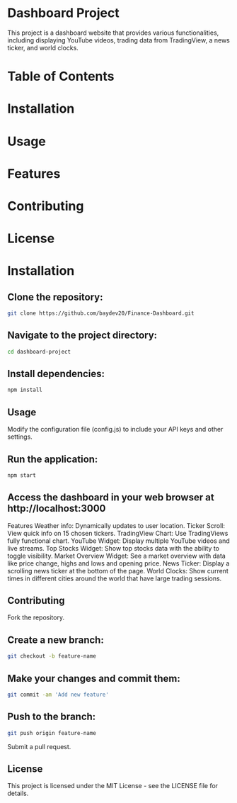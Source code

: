 # Dashboard Project
This project is a dashboard website that provides various functionalities, including displaying YouTube videos, trading data from TradingView, a news ticker, and world clocks.

# Table of Contents
# Installation
# Usage
# Features
# Contributing
# License
# Installation

## Clone the repository: 
```bash
git clone https://github.com/baydev20/Finance-Dashboard.git
```
## Navigate to the project directory: 
```bash
cd dashboard-project
```
## Install dependencies: 
```bash
npm install
```
## Usage
Modify the configuration file (config.js) to include your API keys and other settings.
## Run the application: 
```bash
npm start
```
## Access the dashboard in your web browser at http://localhost:3000
Features
Weather info: Dynamically updates to user location.
Ticker Scroll: View quick info on 15 chosen tickers.
TradingView Chart: Use TradingViews fully functional chart.
YouTube Widget: Display multiple YouTube videos and live streams.
Top Stocks Widget: Show top stocks data with the ability to toggle visibility.
Market Overview Widget: See a market overview with data like price change, highs and lows and opening price. 
News Ticker: Display a scrolling news ticker at the bottom of the page.
World Clocks: Show current times in different cities around the world that have large trading sessions. 

## Contributing

Fork the repository.

## Create a new branch: 
```bash
git checkout -b feature-name
```
## Make your changes and commit them: 
```bash
git commit -am 'Add new feature'
```
## Push to the branch: 
```bash
git push origin feature-name
```
Submit a pull request.

## License
This project is licensed under the MIT License - see the LICENSE file for details.
